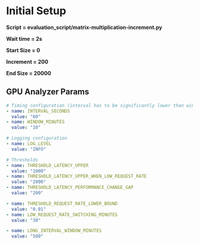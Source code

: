 # Initial Setup
**Script = evaluation_script/matrix-multiplication-increment.py**

**Wait time = 2s**

**Start Size = 0**

**Increment = 200**

**End Size = 20000**

## GPU Analyzer Params
```yaml
# Timing configuration (interval has to be significantly lower than window)
- name: INTERVAL_SECONDS
  value: "60"
- name: WINDOW_MINUTES
  value: "10"

# Logging configuration
- name: LOG_LEVEL
  value: "INFO"

# Thresholds
- name: THRESHOLD_LATENCY_UPPER
  value: "1000"
- name: THRESHOLD_LATENCY_UPPER_WHEN_LOW_REQUEST_RATE
  value: "2000"
- name: THRESHOLD_LATENCY_PERFORMANCE_CHANGE_GAP
  value: "200"

- name: THRESHOLD_REQUEST_RATE_LOWER_BOUND
  value: "0.01"
- name: LOW_REQUEST_RATE_SWITCHING_MINUTES
  value: "30"

- name: LONG_INTERVAL_WINDOW_MINUTES
  value: "500"
```